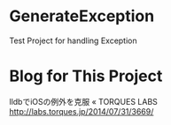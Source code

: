 GenerateException
=================

Test Project for handling Exception


Blog for This Project
=================

lldbでiOSの例外を克服 « TORQUES LABS
http://labs.torques.jp/2014/07/31/3669/
